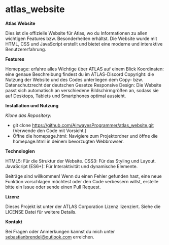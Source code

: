 # atlas_website

**Atlas Website**

Dies ist die offizielle Website für Atlas, wo du Informationen zu allen wichtigen Features bzw. Besonderheiten erhältst. Die Website wurde mit HTML, CSS und JavaScript erstellt und bietet eine moderne und interaktive Benutzererfahrung.

**Features**

Homepage: erfahre alles Wichtige über ATLAS auf einem Blick
Koordinaten: eine genaue Beschreibung findest du im ATLAS-Discord
Copyright: die Nutzung der Website und des Codes unterliegen dem Copy- bzw. Datenschutzrecht der deutschen Gesetze
Responsive Design: Die Website passt sich automatisch an verschiedene Bildschirmgrößen an, sodass sie auf Desktops, Tablets und Smartphones optimal aussieht.

**Installation und Nutzung**

*Klone das Repository:*
- git clone https://github.com/AirwavesProgrammer/atlas_website.git (Verwende den Code mit Vorsicht.)
- Öffne die homepage.html: Navigiere zum Projektordner und öffne die homepage.html in deinem bevorzugten Webbrowser.

**Technologien**

HTML5: Für die Struktur der Website.
CSS3: Für das Styling und Layout.
JavaScript (ES6+): Für Interaktivität und dynamische Elemente.

Beiträge sind willkommen! Wenn du einen Fehler gefunden hast, eine neue Funktion vorschlagen möchtest oder den Code verbessern willst, erstelle bitte ein Issue oder sende einen Pull Request.

**Lizenz**

Dieses Projekt ist unter der ATLAS Corporation Lizenz lizenziert. Siehe die LICENSE Datei für weitere Details.

**Kontakt**

Bei Fragen oder Anmerkungen kannst du mich unter sebastianbrendel@outlook.com erreichen.


